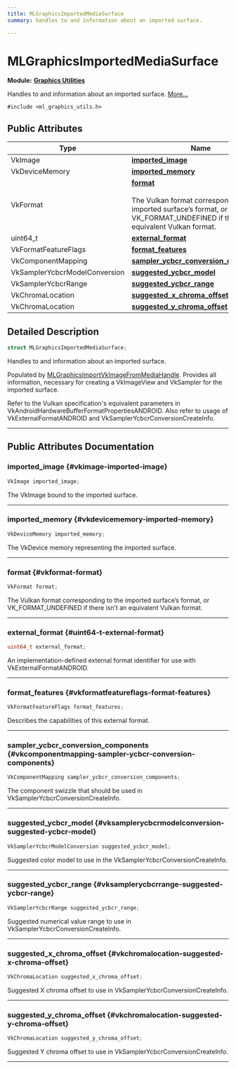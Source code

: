 ```yaml
---
title: MLGraphicsImportedMediaSurface
summary: handles to and information about an imported surface. 

---
```


# MLGraphicsImportedMediaSurface

**Module:** **[Graphics Utilities](/versioned_docs/version-03-Jan-2023/api-ref/api/Modules/group___graphics_utilities/group___graphics_utilities.md)**



Handles to and information about an imported surface.  [More...](#detailed-description)


`#include <ml_graphics_utils.h>`

## Public Attributes

| Type           | Name           |
| -------------- | -------------- |
| VkImage | **[imported_image](/versioned_docs/version-03-Jan-2023/api-ref/api/Modules/group___graphics_utilities/struct_m_l_graphics_imported_media_surface.md#vkimage-imported-image)**  |
| VkDeviceMemory | **[imported_memory](/versioned_docs/version-03-Jan-2023/api-ref/api/Modules/group___graphics_utilities/struct_m_l_graphics_imported_media_surface.md#vkdevicememory-imported-memory)**  |
| VkFormat | **[format](/versioned_docs/version-03-Jan-2023/api-ref/api/Modules/group___graphics_utilities/struct_m_l_graphics_imported_media_surface.md#vkformat-format)** <br></br>The Vulkan format corresponding to the imported surface’s format, or VK_FORMAT_UNDEFINED if there isn’t an equivalent Vulkan format.  |
| uint64_t | **[external_format](/versioned_docs/version-03-Jan-2023/api-ref/api/Modules/group___graphics_utilities/struct_m_l_graphics_imported_media_surface.md#uint64-t-external-format)**  |
| VkFormatFeatureFlags | **[format_features](/versioned_docs/version-03-Jan-2023/api-ref/api/Modules/group___graphics_utilities/struct_m_l_graphics_imported_media_surface.md#vkformatfeatureflags-format-features)**  |
| VkComponentMapping | **[sampler_ycbcr_conversion_components](/versioned_docs/version-03-Jan-2023/api-ref/api/Modules/group___graphics_utilities/struct_m_l_graphics_imported_media_surface.md#vkcomponentmapping-sampler-ycbcr-conversion-components)**  |
| VkSamplerYcbcrModelConversion | **[suggested_ycbcr_model](/versioned_docs/version-03-Jan-2023/api-ref/api/Modules/group___graphics_utilities/struct_m_l_graphics_imported_media_surface.md#vksamplerycbcrmodelconversion-suggested-ycbcr-model)**  |
| VkSamplerYcbcrRange | **[suggested_ycbcr_range](/versioned_docs/version-03-Jan-2023/api-ref/api/Modules/group___graphics_utilities/struct_m_l_graphics_imported_media_surface.md#vksamplerycbcrrange-suggested-ycbcr-range)**  |
| VkChromaLocation | **[suggested_x_chroma_offset](/versioned_docs/version-03-Jan-2023/api-ref/api/Modules/group___graphics_utilities/struct_m_l_graphics_imported_media_surface.md#vkchromalocation-suggested-x-chroma-offset)**  |
| VkChromaLocation | **[suggested_y_chroma_offset](/versioned_docs/version-03-Jan-2023/api-ref/api/Modules/group___graphics_utilities/struct_m_l_graphics_imported_media_surface.md#vkchromalocation-suggested-y-chroma-offset)**  |

## Detailed Description

```cpp
struct MLGraphicsImportedMediaSurface;
```

Handles to and information about an imported surface. 

Populated by [MLGraphicsImportVkImageFromMediaHandle](/versioned_docs/version-03-Jan-2023/api-ref/api/Modules/group___graphics_utilities/group___graphics_utilities.md#mlresult-mlgraphicsimportvkimagefrommediahandle). Provides all information, necessary for creating a VkImageView and VkSampler for the imported surface.

Refer to the Vulkan specification's equivalent parameters in VkAndroidHardwareBufferFormatPropertiesANDROID. Also refer to usage of VkExternalFormatANDROID and VkSamplerYcbcrConversionCreateInfo. 





-----------
## Public Attributes Documentation

### imported_image {#vkimage-imported-image}

```cpp
VkImage imported_image;
```


The VkImage bound to the imported surface. 





-----------

### imported_memory {#vkdevicememory-imported-memory}

```cpp
VkDeviceMemory imported_memory;
```


The VkDevice memory representing the imported surface. 





-----------

### format {#vkformat-format}

```cpp
VkFormat format;
```

The Vulkan format corresponding to the imported surface’s format, or VK_FORMAT_UNDEFINED if there isn’t an equivalent Vulkan format. 





-----------

### external_format {#uint64-t-external-format}

```cpp
uint64_t external_format;
```


An implementation-defined external format identifier for use with VkExternalFormatANDROID. 





-----------

### format_features {#vkformatfeatureflags-format-features}

```cpp
VkFormatFeatureFlags format_features;
```


Describes the capabilities of this external format. 





-----------

### sampler_ycbcr_conversion_components {#vkcomponentmapping-sampler-ycbcr-conversion-components}

```cpp
VkComponentMapping sampler_ycbcr_conversion_components;
```


The component swizzle that should be used in VkSamplerYcbcrConversionCreateInfo. 





-----------

### suggested_ycbcr_model {#vksamplerycbcrmodelconversion-suggested-ycbcr-model}

```cpp
VkSamplerYcbcrModelConversion suggested_ycbcr_model;
```


Suggested color model to use in the VkSamplerYcbcrConversionCreateInfo. 





-----------

### suggested_ycbcr_range {#vksamplerycbcrrange-suggested-ycbcr-range}

```cpp
VkSamplerYcbcrRange suggested_ycbcr_range;
```


Suggested numerical value range to use in VkSamplerYcbcrConversionCreateInfo. 





-----------

### suggested_x_chroma_offset {#vkchromalocation-suggested-x-chroma-offset}

```cpp
VkChromaLocation suggested_x_chroma_offset;
```


Suggested X chroma offset to use in VkSamplerYcbcrConversionCreateInfo. 





-----------

### suggested_y_chroma_offset {#vkchromalocation-suggested-y-chroma-offset}

```cpp
VkChromaLocation suggested_y_chroma_offset;
```


Suggested Y chroma offset to use in VkSamplerYcbcrConversionCreateInfo. 





-----------

